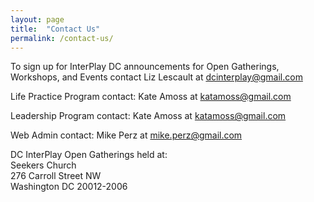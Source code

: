 ```yaml
---
layout: page
title:  "Contact Us"
permalink: /contact-us/
---
```


To sign up for InterPlay DC announcements for Open Gatherings, Workshops, and
Events contact Liz Lescault at <dcinterplay@gmail.com>

Life Practice Program contact:  Kate Amoss at <katamoss@gmail.com>

Leadership Program contact:  Kate Amoss at <katamoss@gmail.com>

Web Admin contact:  Mike Perz at <mike.perz@gmail.com>

DC InterPlay Open Gatherings held at:<br>
Seekers Church<br>
276 Carroll Street NW<br>
Washington DC 20012-2006
